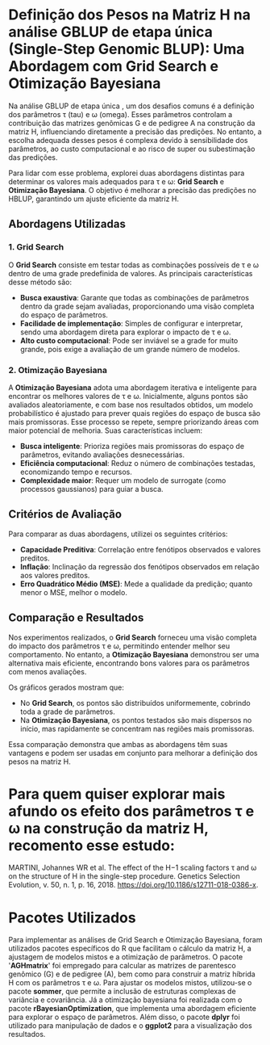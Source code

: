 # Definição dos Pesos na Matriz H na análise GBLUP de etapa única (Single-Step Genomic BLUP): Uma Abordagem com Grid Search e Otimização Bayesiana

Na análise GBLUP de etapa única , um dos desafios comuns é a definição dos parâmetros τ (tau) e ω (omega). Esses parâmetros controlam a contribuição das matrizes genômicas G e de pedigree A na construção da matriz H, influenciando diretamente a precisão das predições. No entanto, a escolha adequada desses pesos é complexa devido à sensibilidade dos parâmetros, ao custo computacional e ao risco de super ou subestimação das predições.

Para lidar com esse problema, explorei duas abordagens distintas para determinar os valores mais adequados para τ e ω: **Grid Search** e **Otimização Bayesiana**. O objetivo é melhorar a precisão das predições no HBLUP, garantindo um ajuste eficiente da matriz H.

## Abordagens Utilizadas

### 1. Grid Search
O **Grid Search** consiste em testar todas as combinações possíveis de τ e ω dentro de uma grade predefinida de valores. As principais características desse método são:

- **Busca exaustiva**: Garante que todas as combinações de parâmetros dentro da grade sejam avaliadas, proporcionando uma visão completa do espaço de parâmetros.
- **Facilidade de implementação**: Simples de configurar e interpretar, sendo uma abordagem direta para explorar o impacto de τ e ω.
- **Alto custo computacional**: Pode ser inviável se a grade for muito grande, pois exige a avaliação de um grande número de modelos.

### 2. Otimização Bayesiana
A **Otimização Bayesiana** adota uma abordagem iterativa e inteligente para encontrar os melhores valores de τ e ω. Inicialmente, alguns pontos são avaliados aleatoriamente, e com base nos resultados obtidos, um modelo probabilístico é ajustado para prever quais regiões do espaço de busca são mais promissoras. Esse processo se repete, sempre priorizando áreas com maior potencial de melhoria. Suas características incluem:

- **Busca inteligente**: Prioriza regiões mais promissoras do espaço de parâmetros, evitando avaliações desnecessárias.
- **Eficiência computacional**: Reduz o número de combinações testadas, economizando tempo e recursos.
- **Complexidade maior**: Requer um modelo de surrogate (como processos gaussianos) para guiar a busca.

## Critérios de Avaliação
Para comparar as duas abordagens, utilizei os seguintes critérios:

- **Capacidade Preditiva**: Correlação entre fenótipos observados e valores preditos.
- **Inflação**: Inclinação da regressão dos fenótipos observados em relação aos valores preditos.
- **Erro Quadrático Médio (MSE)**: Mede a qualidade da predição; quanto menor o MSE, melhor o modelo.

## Comparação e Resultados
Nos experimentos realizados, o **Grid Search** forneceu uma visão completa do impacto dos parâmetros τ e ω, permitindo entender melhor seu comportamento. No entanto, a **Otimização Bayesiana** demonstrou ser uma alternativa mais eficiente, encontrando bons valores para os parâmetros com menos avaliações.

Os gráficos gerados mostram que:

- No **Grid Search**, os pontos são distribuídos uniformemente, cobrindo toda a grade de parâmetros.
- Na **Otimização Bayesiana**, os pontos testados são mais dispersos no início, mas rapidamente se concentram nas regiões mais promissoras.

Essa comparação demonstra que ambas as abordagens têm suas vantagens e podem ser usadas em conjunto para melhorar a definição dos pesos na matriz H. 

# Para quem quiser explorar mais afundo os efeito dos parâmetros τ e ω na construção da matriz H, recomento esse estudo: 
MARTINI, Johannes WR et al. The effect of the H−1 scaling factors τ and ω on the structure of H in the single-step procedure. Genetics Selection Evolution, v. 50, n. 1, p. 16, 2018. https://doi.org/10.1186/s12711-018-0386-x. 

# Pacotes Utilizados
Para implementar as análises de Grid Search e Otimização Bayesiana, foram utilizados pacotes específicos do R que facilitam o cálculo da matriz H, a ajustagem de modelos mistos e a otimização de parâmetros. O pacote '**AGHmatrix**' foi empregado para calcular as matrizes de parentesco genômico (G) e de pedigree (A), bem como para construir a matriz híbrida H com os parâmetros τ e ω. Para ajustar os modelos mistos, utilizou-se o pacote **sommer**, que permite a inclusão de estruturas complexas de variância e covariância. Já a otimização bayesiana foi realizada com o pacote **rBayesianOptimization**, que implementa uma abordagem eficiente para explorar o espaço de parâmetros. Além disso, o pacote **dplyr** foi utilizado para manipulação de dados e o **ggplot2** para a visualização dos resultados.

